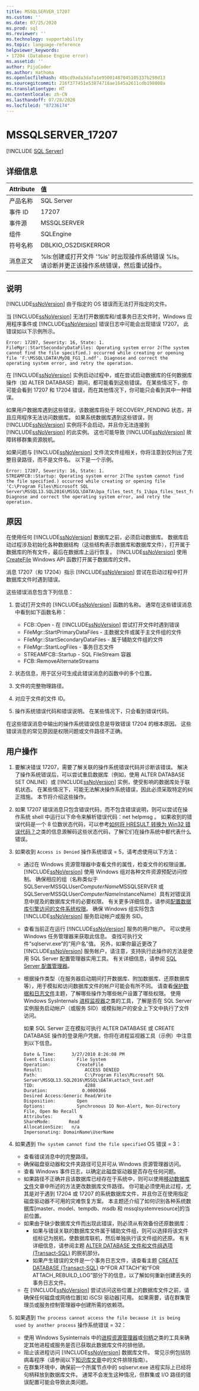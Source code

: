 ```yaml
---
title: MSSQLSERVER_17207
ms.custom: ''
ms.date: 07/25/2020
ms.prod: sql
ms.reviewer: ''
ms.technology: supportability
ms.topic: language-reference
helpviewer_keywords:
- 17204 (Database Engine error)
ms.assetid: ''
author: PijoCoder
ms.author: mathoma
ms.openlocfilehash: 48bcd9ada3da7a1e95001487045105337b298d13
ms.sourcegitcommit: 216f377451e53874718ae1645a2611cdb198808a
ms.translationtype: HT
ms.contentlocale: zh-CN
ms.lasthandoff: 07/28/2020
ms.locfileid: "87236174"
---
```

# <a name="mssqlserver_17207"></a>MSSQLSERVER_17207
 [!INCLUDE [SQL Server](../../includes/applies-to-version/sqlserver.md)]
  
## <a name="details"></a>详细信息  
  
| Attribute | 值 |
| :-------- | :---- |
|产品名称|SQL Server|  
|事件 ID|17207|  
|事件源|MSSQLSERVER|  
|组件|SQLEngine|  
|符号名称|DBLKIO_OS2DISKERROR|  
|消息正文|%ls:创建或打开文件 '%ls' 时出现操作系统错误 %ls。 请诊断并更正该操作系统错误，然后重试操作。|  


## <a name="explanation"></a>说明  
[!INCLUDE[ssNoVersion](../../includes/ssnoversion-md.md)] 由于指定的 OS 错误而无法打开指定的文件。  

当 [!INCLUDE[ssNoVersion](../../includes/ssnoversion-md.md)] 无法打开数据库和/或事务日志文件时，Windows 应用程序事件或 [!INCLUDE[ssNoVersion](../../includes/ssnoversion-md.md)] 错误日志中可能会出现错误 17207。 此错误如以下示例所示。

``` 
Error: 17207, Severity: 16, State: 1.
FileMgr::StartSecondaryDataFiles: Operating system error 2(The system cannot find the file specified.) occurred while creating or opening file 'F:\MSSQL\DATA\MyDB_FG1_1.ndf'. Diagnose and correct the operating system error, and retry the operation.
```

在 [!INCLUDE[ssNoVersion](../../includes/ssnoversion-md.md)] 实例启动过程中，或在尝试启动数据库的任何数据库操作（如 ALTER DATABASE）期间，都可能看到这些错误。 在某些情况下，你可能会看到 17207 和 17204 错误，而在其他情况下，你可能只会看到其中一种错误。

如果用户数据库遇到这些错误，该数据库将处于 RECOVERY_PENDING 状态，并且应用程序无法访问数据库。 如果系统数据库遇到这些错误，则 [!INCLUDE[ssNoVersion](../../includes/ssnoversion-md.md)] 实例将不会启动，并且你无法连接到 [!INCLUDE[ssNoVersion](../../includes/ssnoversion-md.md)] 的此实例。 这也可能导致 [!INCLUDE[ssNoVersion](../../includes/ssnoversion-md.md)] 故障转移群集资源脱机。

如果问题与 [!INCLUDE[ssNoVersion](../../includes/ssnoversion-md.md)] 文件流文件组相关，你将注意到仅列出了完整目录路径，而不是文件名。 以下是一个示例。 
```
Error: 17207, Severity: 16, State: 1.
STREAMFCB::Startup: Operating system error 2(The system cannot find the file specified.) occurred while creating or opening file 'C:\Program Files\Microsoft SQL Server\MSSQL13.SQL2016\MSSQL\DATA\bpa_files_test_fs_1\bpa_files_test_fs_1'. Diagnose and correct the operating system error, and retry the operation.
```

## <a name="cause"></a>原因
在使用任何 [!INCLUDE[ssNoVersion](../../includes/ssnoversion-md.md)] 数据库之前，必须启动数据库。 数据库启动过程涉及初始化各种数据结构（这些结构表示数据库和数据库文件），打开属于数据库的所有文件，最后在数据库上运行恢复。 [!INCLUDE[ssNoVersion](../../includes/ssnoversion-md.md)] 使用 [CreateFile](https://docs.microsoft.com/windows/win32/api/fileapi/nf-fileapi-createfilea) Windows API 函数打开属于数据库的文件。
 
消息 17207（和 17204）指示 [!INCLUDE[ssNoVersion](../../includes/ssnoversion-md.md)] 尝试在启动过程中打开数据库文件时遇到错误。
 
这些错误消息包含下列信息：
1. 尝试打开文件的 [!INCLUDE[ssNoVersion](../../includes/ssnoversion-md.md)] 函数的名称。 通常在这些错误消息中看到如下函数名称：
   - FCB::Open                              - 在 [!INCLUDE[ssNoVersion](../../includes/ssnoversion-md.md)] 尝试打开文件时遇到错误
   - FileMgr::StartPrimaryDataFiles         - 主数据文件或属于主文件组的文件
   - FileMgr::StartSecondaryDataFiles       - 属于辅助文件组的文件
   - FileMgr::StartLogFiles                 - 事务日志文件
   - STREAMFCB::Startup                     - SQL FileStream 容器
   - FCB::RemoveAlternateStreams
  
      
1. 状态信息，用于区分可生成此错误消息的函数中的多个位置。
1. 文件的完整物理路径。
1. 对应于文件的文件 ID。
1. 操作系统错误代码和错误说明。 在某些情况下，只会看到错误代码。
 
在这些错误消息中输出的操作系统错误信息是导致错误 17204 的根本原因。 这些错误消息的常见原因是权限问题或文件路径不正确。


## <a name="user-action"></a>用户操作  
1. 要解决错误 17207，需要了解关联的操作系统错误代码并诊断该错误。 解决了操作系统错误后，可以尝试重启数据库（例如，使用 ALTER DATABASE SET ONLINE）或 [!INCLUDE[ssNoVersion](../../includes/ssnoversion-md.md)] 实例，使受影响的数据库处于联机状态。 在某些情况下，可能无法解决操作系统错误，因此必须采取特定的纠正措施。 本节将介绍这些操作。
1. 如果 17207 错误消息只包含错误代码，而不包含错误说明，则可以尝试在操作系统 shell 中运行以下命令来解析错误代码：net helpmsg <error code>。 如果收到的错误代码是一个 8 位数状态代码，可以参考[如何将 HRESULT 转换为 Win32 错误代码？](https://devblogs.microsoft.com/oldnewthing/20061103-07/?p=29133)之类的信息源解码这些状态代码，了解它们在操作系统中都代表什么错误。
1. 如果收到 ```Access is Denied``` 操作系统错误 = 5，请考虑使用以下方法：
   -  通过在 Windows 资源管理器中查看文件的属性，检查文件的权限设置。 [!INCLUDE[ssNoVersion](../../includes/ssnoversion-md.md)] 使用 Windows 组对各种文件资源预配访问控制。 确保相应的组（名称类似于 SQLServerMSSQLUser$ComputerName$MSSQLSERVER 或 SQLServerMSSQLUser$ComputerName$InstanceName）具有对错误消息中提及的数据库文件的必要权限。 有关更多详细信息，请参阅[配置数据库引擎访问的文件系统权限](/previous-versions/sql/2014/database-engine/configure-windows/configure-file-system-permissions-for-database-engine-access?view=sql-server-2014)。 确保 Windows 组实际包含 [!INCLUDE[ssNoVersion](../../includes/ssnoversion-md.md)] 服务启动帐户或服务 SID。
   -  查看当前正在运行 [!INCLUDE[ssNoVersion](../../includes/ssnoversion-md.md)] 服务的用户帐户。 可以使用 Windows 任务管理器来获取此信息。 查找可执行文件“sqlservr.exe”的“用户名”值。 另外，如果你最近更改了 [!INCLUDE[ssNoVersion](../../includes/ssnoversion-md.md)] 服务帐户，请注意，支持执行此操作的方法是使用 SQL Server 配置管理器实用工具。 有关详细信息，请参阅 [SQL Server 配置管理器](../sql-server-configuration-manager.md)。 
   -  根据操作类型（在服务器启动期间打开数据库、附加数据库、还原数据库等），用于模拟和访问数据库文件的帐户可能会有所不同。 请查看[保护数据和日志文件](https://docs.microsoft.com/previous-versions/sql/sql-server-2008-r2/ms189128(v=sql.105)?redirectedfrom=MSDN)主题，了解哪些操作为哪些帐户设置了哪些权限。 使用 Windows SysInternals [进程监视器](https://docs.microsoft.com/sysinternals/downloads/procmon)之类的工具，了解是否在 SQL Server 实例服务启动帐户（或服务 SID）或模拟帐户的安全上下文中执行了文件访问。

      如果 SQL Server 正在模拟可执行 ALTER DATABASE 或 CREATE DATABASE 操作的登录用户凭据，你将在进程监视器工具（示例）中注意到以下信息。

        ```
        Date & Time:      3/27/2010 8:26:08 PM
        Event Class:        File System
        Operation:          CreateFile
        Result:                ACCESS DENIED
        Path:                  C:\Program Files\Microsoft SQL Server\MSSQL13.SQL2016\MSSQL\DATA\attach_test.mdf
        TID:                   4288
        Duration:             0.0000366
        Desired Access:Generic Read/Write
        Disposition:        Open
        Options:            Synchronous IO Non-Alert, Non-Directory File, Open No Recall
        Attributes:          N
        ShareMode:       Read
        AllocationSize:   n/a
        Impersonating: DomainName\UserName
        ```
  
1. 如果遇到 `The system cannot find the file specified` OS 错误 = 3：
   - 查看错误消息中的完整路径。
   - 确保磁盘驱动器和文件夹路径可见并可从 Windows 资源管理器访问。
   - 查看 Windows 事件日志，以确定此磁盘驱动器是否存在任何问题。
   - 如果路径不正确并且该数据库已经存在于系统中，则可以使用[移动数据库文件](../databases/move-database-files.md)文章中所述的方法更改数据库文件路径。 你可能必须使用此过程，尤其是对于遇到 17204 或 17207 的系统数据库文件，并且你正在使用指定磁盘驱动器不可用的灾难恢复方案。 本主题还介绍了如何识别各种系统数据库[master、model、tempdb、msdb 和 mssqlsystemresource]的当前位置。
   - 如果由于缺少数据库文件而出现此错误，则必须从有效备份还原数据库：
     - 如果与错误关联的数据库文件属于辅助文件组，则可以选择将该文件组标记为脱机，使数据库联机，然后单独执行该文件组的还原。 有关详细信息，请参阅主题 [ALTER DATABASE 文件和文件组选项 (Transact-SQL)](../../t-sql/statements/alter-database-transact-sql-file-and-filegroup-options.md) 的脱机部分。
     - 如果产生错误的文件是一个事务日志文件，请查看主题 [CREATE DATABASE (Transact-SQL)](../../t-sql/statements/create-database-transact-sql.md) 中“FOR ATTACH”和“FOR ATTACH_REBUILD_LOG”部分下的信息，以了解如何重新创建丢失的事务日志文件。
   - 在 [!INCLUDE[ssNoVersion](../../includes/ssnoversion-md.md)] 尝试访问这些位置上的数据库文件之前，请确保任何磁盘或网络位置[如 iSCSI 驱动器]可用。 如果需要，请在群集管理员或服务控制管理器中创建所需的依赖项。

1. 如果遇到 `The process cannot access the file because it is being used by another process` 操作系统错误 = 32：
   - 使用 Windows Sysinternals 中的[进程资源管理器](https://docs.microsoft.com/sysinternals/downloads/process-explorer)或[句柄](https://docs.microsoft.com/sysinternals/downloads/handle)之类的工具来确定其他进程或服务是否已获取此数据库文件的排他锁。
   - 阻止该进程访问 [!INCLUDE[ssNoVersion](../../includes/ssnoversion-md.md)] 数据库文件。 常见示例包括防病毒程序（请参阅以下[知识库文章](https://support.microsoft.com/help/309422/choosing-antivirus-software-for-computers-that-run-sql-server)中的文件排除指南）。
   - 在群集环境中，确保前一个所属节点中的 sqlservr.exe 进程实际上已经将句柄释放到数据库文件。 通常不会发生这种情况，但群集或 I/O 路径的错误配置可能会导致此类问题。
  
